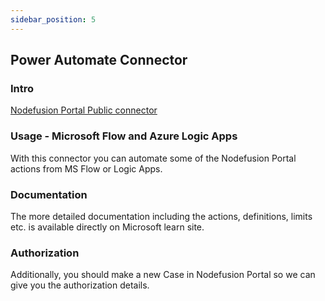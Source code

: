 ```yaml
---
sidebar_position: 5
---
```

## Power Automate Connector

### Intro

[Nodefusion Portal Public connector](https://learn.microsoft.com/en-us/connectors/nodefusionportal/)

### Usage - Microsoft Flow and Azure Logic Apps

With this connector you can automate some of the Nodefusion Portal actions from MS Flow or Logic Apps.

### Documentation

The more detailed documentation including the actions, definitions, limits etc. is available directly on Microsoft learn site.

### Authorization

Additionally, you should make a new Case in Nodefusion Portal so we can give you the authorization details.